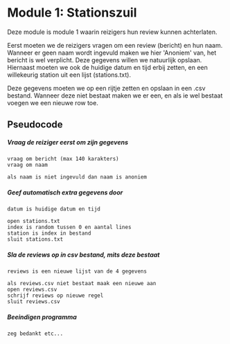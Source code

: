# Module 1: Stationszuil
Deze module is module 1 waarin reizigers hun review kunnen achterlaten.

Eerst moeten we de reizigers vragen om een review (bericht) en hun naam. Wanneer er geen naam
wordt ingevuld maken we hier 'Anoniem' van, het bericht is wel verplicht. Deze gegevens willen
we natuurlijk opslaan. Hiernaast moeten we ook de huidige datum en tijd erbij zetten, en een
willekeurig station uit een lijst (stations.txt).

Deze gegevens moeten we op een rijtje zetten en opslaan in een .csv bestand. Wanneer deze niet
bestaat maken we er een, en als ie wel bestaat voegen we een nieuwe row toe.

## Pseudocode

##### Vraag de reiziger eerst om zijn gegevens
`vraag om bericht (max 140 karakters)`  
`vraag om naam`

`als naam is niet ingevuld dan naam is anoniem`

##### Geef automatisch extra gegevens door
`datum is huidige datum en tijd`

`open stations.txt`  
`index is random tussen 0 en aantal lines`  
`station is index in bestand`  
`sluit stations.txt`

##### Sla de reviews op in csv bestand, mits deze bestaat
`reviews is een nieuwe lijst van de 4 gegevens`

`als reviews.csv niet bestaat maak een nieuwe aan`  
`open reviews.csv`  
`schrijf reviews op nieuwe regel`  
`sluit reviews.csv`

##### Beeindigen programma
`zeg bedankt etc...`
